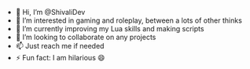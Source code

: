 - 👋 Hi, I’m @ShivaliDev
- 👀 I’m interested in gaming and roleplay, between a lots of other thinks
- 🌱 I’m currently improving my Lua skills and making scripts
- 💞️ I’m looking to collaborate on any projects
- 📫 Just reach me if needed
- ⚡ Fun fact: I am hilarious 😄

<!---
ShivaliDev/ShivaliDev is a ✨ special ✨ repository because its `README.md` (this file) appears on your GitHub profile.
You can click the Preview link to take a look at your changes.
--->
